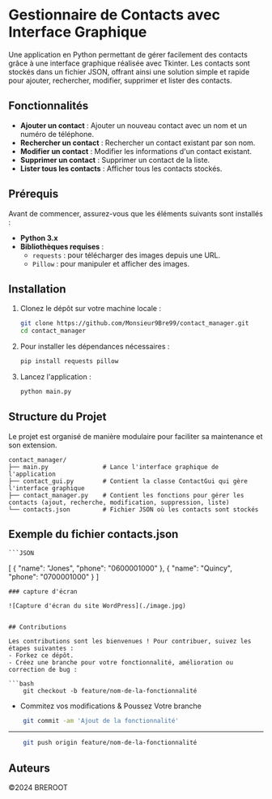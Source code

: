 # Gestionnaire de Contacts avec Interface Graphique

Une application en Python permettant de gérer facilement des contacts grâce à une interface graphique réalisée avec Tkinter. Les contacts sont stockés dans un fichier JSON, offrant ainsi une solution simple et rapide pour ajouter, rechercher, modifier, supprimer et lister des contacts.

## Fonctionnalités

- **Ajouter un contact** : Ajouter un nouveau contact avec un nom et un numéro de téléphone.
- **Rechercher un contact** : Rechercher un contact existant par son nom.
- **Modifier un contact** : Modifier les informations d'un contact existant.
- **Supprimer un contact** : Supprimer un contact de la liste.
- **Lister tous les contacts** : Afficher tous les contacts stockés.

## Prérequis

Avant de commencer, assurez-vous que les éléments suivants sont installés :

- **Python 3.x**
- **Bibliothèques requises** :
  - `requests` : pour télécharger des images depuis une URL.
  - `Pillow` : pour manipuler et afficher des images.

## Installation

1. Clonez le dépôt sur votre machine locale :

    ```bash
    git clone https://github.com/Monsieur9Bre99/contact_manager.git
    cd contact_manager
    ```

2. Pour installer les dépendances nécessaires :

    ```bash
    pip install requests pillow
    ```

3. Lancez l'application :

    ```bash
    python main.py
    ```

## Structure du Projet

Le projet est organisé de manière modulaire pour faciliter sa maintenance et son extension.

```plaintext
contact_manager/
├── main.py               # Lance l'interface graphique de l'application
├── contact_gui.py        # Contient la classe ContactGui qui gère l'interface graphique
├── contact_manager.py    # Contient les fonctions pour gérer les contacts (ajout, recherche, modification, suppression, liste)
└── contacts.json         # Fichier JSON où les contacts sont stockés
```

## Exemple du fichier contacts.json 

    ```JSON
[
    {
        "name": "Jones",
        "phone": "0600001000"
    },
    {
        "name": "Quincy",
        "phone": "0700001000"
    }
]
```
### capture d'écran

![Capture d'écran du site WordPress](./image.jpg)


## Contributions 

Les contributions sont les bienvenues ! Pour contribuer, suivez les étapes suivantes : 
- Forkez ce dépôt.
- Créez une branche pour votre fonctionnalité, amélioration ou correction de bug :

```bash 
    git checkout -b feature/nom-de-la-fonctionnalité
```
- Commitez vos modifications  & Poussez Votre branche
```bash 
    git commit -am 'Ajout de la fonctionnalité'
```
---

```bash 
    git push origin feature/nom-de-la-fonctionnalité
```

## Auteurs
 &copy;2024 BREROOT
